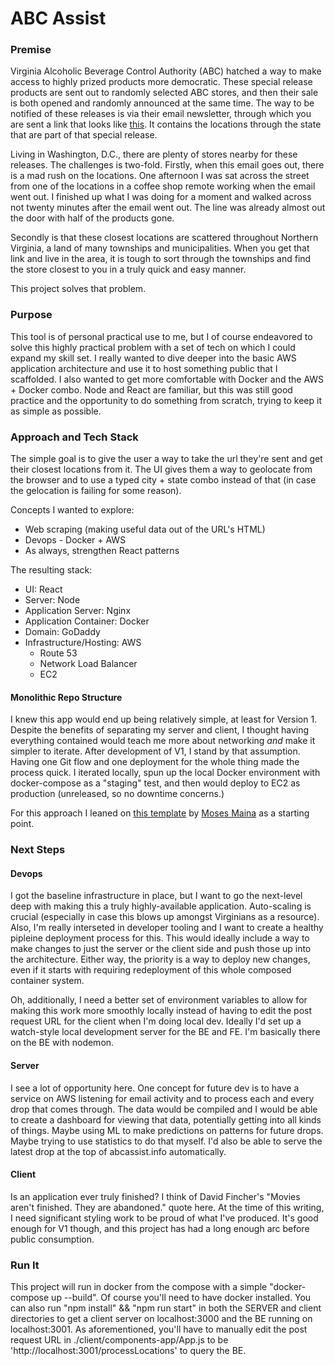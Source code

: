# ABC Assist 
### Premise

Virginia Alcoholic Beverage Control Authority (ABC) hatched a way to make access to highly prized products more democratic. These special release products are sent out to randomly selected ABC stores, and then their sale is both opened and randomly announced at the same time. The way to be notified of these releases is via their email newsletter, through which you are sent a link that looks like [this](https://www.abc.virginia.gov/limited/allocated_stores_02_06_2023_02_30_pmlhHUeqm1xIf7QPX8FDXhde8V.html). It contains the locations through the state that are part of that special release. 

Living in Washington, D.C., there are plenty of stores nearby for these releases. The challenges is two-fold. Firstly, when this email goes out, there is a mad rush on the locations. One afternoon I was sat across the street from one of the locations in a coffee shop remote working when the email went out. I finished up what I was doing for a moment and walked across not twenty minutes after the email went out. The line was already almost out the door with half of the products gone.

Secondly is that these closest locations are scattered throughout Northern Virginia, a land of many townships and municipalities. When you get that link and live in the area, it is tough to sort through the townships and find the store closest to you in a truly quick and easy manner. 

This project solves that problem. 

### Purpose

This tool is of personal practical use to me, but I of course endeavored to solve this highly practical problem with a set of tech on which I could expand my skill set. I really wanted to dive deeper into the basic AWS application architecture and use it to host something public that I scaffolded. I also wanted to get more comfortable with Docker and the AWS + Docker combo. Node and React are familiar, but this was still good practice and the opportunity to do something from scratch, trying to keep it as simple as possible. 

### Approach and Tech Stack

The simple goal is to give the user a way to take the url they're sent and get their closest locations from it. The UI gives them a way to geolocate from the browser and to use a typed city + state combo instead of that (in case the gelocation is failing for some reason).

Concepts I wanted to explore:
* Web scraping (making useful data out of the URL's HTML) 
* Devops - Docker + AWS
* As always, strengthen React patterns

The resulting stack:
* UI: React
* Server: Node 
* Application Server: Nginx
* Application Container: Docker
* Domain: GoDaddy
* Infrastructure/Hosting: AWS
  * Route 53
  * Network Load Balancer
  * EC2

#### Monolithic Repo Structure 

I knew this app would end up being relatively simple, at least for Version 1. Despite the benefits of separating my server and client, I thought having everything contained would teach me more about networking *and* make it simpler to iterate. After development of V1, I stand by that assumption. Having one Git flow and one deployment for the whole thing made the process quick. I iterated locally, spun up the local Docker environment with docker-compose as a "staging" test, and then would deploy to EC2 as production (unreleased, so no downtime concerns.)

For this approach I leaned on [this template](https://www.webscale.com/engineering-education/build-and-dockerize-a-full-stack-react-app-with-node-js-mysql-and-nginx/) by [Moses Maina](https://github.com/mosesreigns) as a starting point. 

### Next Steps

#### Devops

I got the baseline infrastructure in place, but I want to go the next-level deep with making this a truly highly-available application. Auto-scaling is crucial (especially in case this blows up amongst Virginians as a resource). Also, I'm really interseted in developer tooling and I want to create a healthy pipleine deployment process for this. This would ideally include a way to make changes to just the server or the client side and push those up into the architecture. Either way, the priority is a way to deploy new changes, even if it starts with requiring redeployment of this whole composed container system. 

Oh, additionally, I need a better set of environment variables to allow for making this work more smoothly locally instead of having to edit the post request URL for the client when I'm doing local dev. Ideally I'd set up a watch-style local development server for the BE and FE. I'm basically there on the BE with nodemon. 

#### Server

I see a lot of opportunity here. One concept for future dev is to have a service on AWS listening for email activity and to process each and every drop that comes through. The data would be compiled and I would be able to create a dashboard for viewing that data, potentially getting into all kinds of things. Maybe using ML to make predictions on patterns for future drops. Maybe trying to use statistics to do that myself. I'd also be able to serve the latest drop at the top of abcassist.info automatically. 

#### Client

Is an application ever truly finished? I think of David Fincher's "Movies aren't finished. They are abandoned." quote here. At the time of this writing, I need significant styling work to be proud of what I've produced. It's good enough for V1 though, and this project has had a long enough arc before public consumption. 

### Run It

This project will run in docker from the compose with a simple "docker-compose up --build". Of course you'll need to have docker installed. You can also run "npm install" && "npm run start" in both the SERVER and client directories to get a client server on localhost:3000 and the BE running on localhost:3001. As aforementioned, you'll have to manually edit the post request URL in ./client/components-app/App.js to be 'http://localhost:3001/processLocations' to query the BE. 





